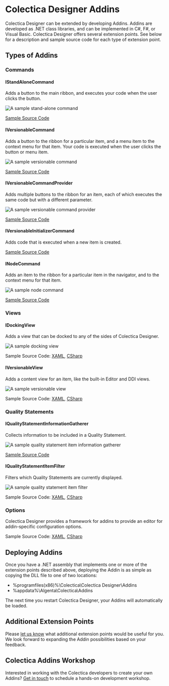 # Colectica Designer Addins

Colectica Designer can be extended by developing Addins. Addins are developed as .NET class libraries, and can be implemented in C#, F#, or Visual Basic. Colectica Designer offers several extension points. See below for a description and sample source code for each type of extension point.

## Types of Addins

### Commands

#### IStandAloneCommand

Adds a button to the main ribbon, and executes your code when the user clicks the button.

![A sample stand-alone command](https://raw.github.com/Colectica/ColecticaSampleAddins/master/doc/img/standalone-command.png)

[Sample Source Code](https://github.com/Colectica/ColecticaSampleAddins/blob/master/src/Colectica.SampleAddins/Commands/SampleStandAloneCommand.cs)

#### IVersionableCommand

Adds a button to the ribbon for a particular item, and a menu item to the context menu for that item. Your code is executed when the user clicks the button or menu item.

![A sample versionable command](https://raw.github.com/Colectica/ColecticaSampleAddins/master/doc/img/versionable-command.png)

[Sample Source Code](https://github.com/Colectica/ColecticaSampleAddins/blob/master/src/Colectica.SampleAddins/Commands/SampleVersionableCommand.cs)

#### IVersionableCommandProvider

Adds multiple buttons to the ribbon for an item, each of which executes the same code but with a different parameter.

![A sample versionable command provider](https://raw.github.com/Colectica/ColecticaSampleAddins/master/doc/img/versionable-command-provider.png)

[Sample Source Code](https://github.com/Colectica/ColecticaSampleAddins/blob/master/src/Colectica.SampleAddins/Commands/SampleVersionableCommandProvider.cs)

#### IVersionableInitializerCommand

Adds code that is executed when a new item is created.

[Sample Source Code](https://github.com/Colectica/ColecticaSampleAddins/blob/master/src/Colectica.SampleAddins/Commands/SampleVersionableInitializer.cs)

#### INodeCommand

Adds an item to the ribbon for a particular item in the navigator, and to the context menu for that item.

![A sample node command](https://raw.github.com/Colectica/ColecticaSampleAddins/master/doc/img/node-command.png)

[Sample Source Code](https://github.com/Colectica/ColecticaSampleAddins/blob/master/src/Colectica.SampleAddins/Commands/SampleNodeCommand.cs)

### Views

#### IDockingView

Adds a view that can be docked to any of the sides of Colectica Designer.

![A sample docking view](https://raw.github.com/Colectica/ColecticaSampleAddins/master/doc/img/docking-view.png)

Sample Source Code: [XAML](https://github.com/Colectica/ColecticaSampleAddins/blob/master/src/Colectica.SampleAddins/Views/SampleDockingView.xaml), [CSharp](https://github.com/Colectica/ColecticaSampleAddins/blob/master/src/Colectica.SampleAddins/Views/SampleDockingView.xaml.cs)

#### IVersionableView

Adds a content view for an item, like the built-in Editor and DDI views.

![A sample versionable view](https://raw.github.com/Colectica/ColecticaSampleAddins/master/doc/img/versionable-view.png)

Sample Source Code: [XAML](https://github.com/Colectica/ColecticaSampleAddins/blob/master/src/Colectica.SampleAddins/Views/SampleVersionableView.xaml), [CSharp](https://github.com/Colectica/ColecticaSampleAddins/blob/master/src/Colectica.SampleAddins/Views/SampleVersionableView.xaml.cs)

### Quality Statements

#### IQualityStatementInformationGatherer

Collects information to be included in a Quality Statement.

![A sample quality statement item information gatherer](https://raw.github.com/Colectica/ColecticaSampleAddins/master/doc/img/quality-item-information-gatherer.png)

[Sample Source Code](https://github.com/Colectica/ColecticaSampleAddins/blob/master/src/Colectica.SampleAddins/Quality/SampleQualityStatementInformationGatherer.cs)

#### IQualityStatementItemFilter

Filters which Quality Statements are currently displayed.

![A sample quality statement item filter](https://raw.github.com/Colectica/ColecticaSampleAddins/master/doc/img/quality-item-filter.png)

Sample Source Code: [XAML](https://github.com/Colectica/ColecticaSampleAddins/blob/master/src/Colectica.SampleAddins/Quality/SampleQualityStatementItemFilters.cs), [CSharp](https://github.com/Colectica/ColecticaSampleAddins/blob/master/src/Colectica.SampleAddins/Quality/SampleQualityStatementItemFilters.cs)

### Options

Colectica Designer provides a framework for addins to provide an editor for addin-specific configuration options.

Sample Source Code: [XAML](https://github.com/Colectica/ColecticaSampleAddins/blob/master/src/Colectica.SampleAddins/Options/SampleOptionsEditor.xaml), [CSharp](https://github.com/Colectica/ColecticaSampleAddins/blob/master/src/Colectica.SampleAddins/Options/SampleOptionsEditor.xaml.cs)

## Deploying Addins

Once you have a .NET assembly that implements one or more of the extension points described above, deploying the Addin is as simple as copying the DLL file to one of two locations:

- %programfiles(x86)%\Colectica\Colectica Designer\Addins
- %appdata%\Algenta\Colectica\Addins

The next time you restart Colectica Designer, your Addins will automatically be loaded.

## Additional Extension Points

Please [let us know](http://www.colectica.com/contact/) what additional extension points would be useful for you. We look forward to expanding the Addin possibilities based on your feedback.

## Colectica Addins Workshop

Interested in working with the Colectica developers to create your own Addins? [Get in touch](http://www.colectica.com/contact/) to schedule a hands-on development workshop.

